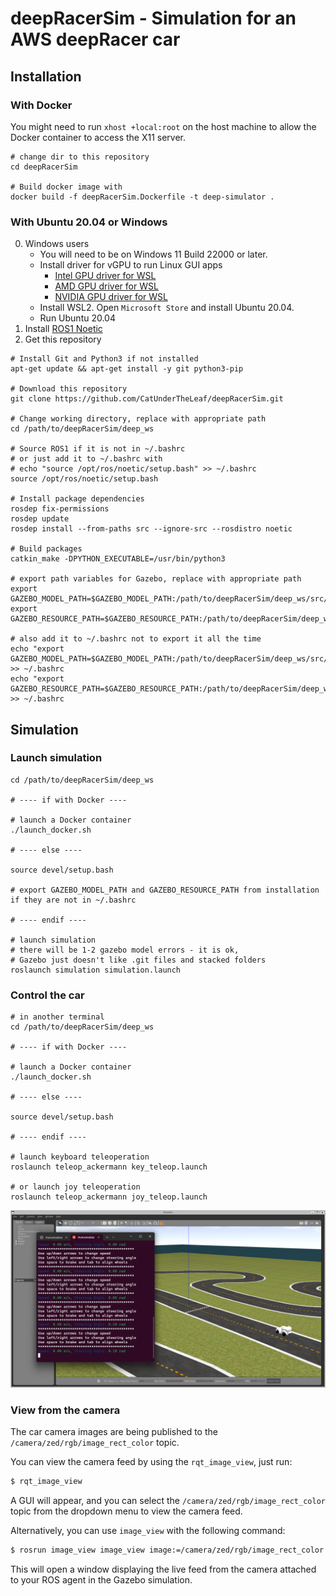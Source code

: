 # deepRacerSim - Simulation for an AWS deepRacer car

## Installation

### With Docker

You might need to run ```xhost +local:root``` on the host machine to allow the Docker container to access the X11 server.

```
# change dir to this repository
cd deepRacerSim

# Build docker image with
docker build -f deepRacerSim.Dockerfile -t deep-simulator .
```

### With Ubuntu 20.04 or Windows

0. Windows users
   - You will need to be on Windows 11 Build 22000 or later.
   - Install driver for vGPU to run Linux GUI apps
      * [Intel GPU driver for WSL](https://www.intel.com/content/www/us/en/download/19344/intel-graphics-windows-10-windows-11-dch-drivers.html)
      * [AMD GPU driver for WSL](https://www.amd.com/en/support/kb/release-notes/rn-rad-win-wsl-support)
      * [NVIDIA GPU driver for WSL](https://developer.nvidia.com/cuda/wsl)
   - Install WSL2. Open `Microsoft Store` and install Ubuntu 20.04.
   - Run Ubuntu 20.04
1. Install [ROS1 Noetic](http://wiki.ros.org/noetic/Installation)
2. Get this repository

```
# Install Git and Python3 if not installed
apt-get update && apt-get install -y git python3-pip

# Download this repository
git clone https://github.com/CatUnderTheLeaf/deepRacerSim.git

# Change working directory, replace with appropriate path
cd /path/to/deepRacerSim/deep_ws

# Source ROS1 if it is not in ~/.bashrc
# or just add it to ~/.bashrc with
# echo "source /opt/ros/noetic/setup.bash" >> ~/.bashrc
source /opt/ros/noetic/setup.bash

# Install package dependencies
rosdep fix-permissions
rosdep update
rosdep install --from-paths src --ignore-src --rosdistro noetic

# Build packages
catkin_make -DPYTHON_EXECUTABLE=/usr/bin/python3

# export path variables for Gazebo, replace with appropriate path
export GAZEBO_MODEL_PATH=$GAZEBO_MODEL_PATH:/path/to/deepRacerSim/deep_ws/src/simulation/tracks/
export GAZEBO_RESOURCE_PATH=$GAZEBO_RESOURCE_PATH:/path/to/deepRacerSim/deep_ws/src/simulation/

# also add it to ~/.bashrc not to export it all the time
echo "export GAZEBO_MODEL_PATH=$GAZEBO_MODEL_PATH:/path/to/deepRacerSim/deep_ws/src/simulation/tracks/" >> ~/.bashrc
echo "export GAZEBO_RESOURCE_PATH=$GAZEBO_RESOURCE_PATH:/path/to/deepRacerSim/deep_ws/src/simulation/" >> ~/.bashrc
```

## Simulation

### Launch simulation
   ```
   cd /path/to/deepRacerSim/deep_ws

   # ---- if with Docker ----

   # launch a Docker container
   ./launch_docker.sh 

   # ---- else ----

   source devel/setup.bash

   # export GAZEBO_MODEL_PATH and GAZEBO_RESOURCE_PATH from installation if they are not in ~/.bashrc

   # ---- endif ----

   # launch simulation
   # there will be 1-2 gazebo model errors - it is ok,
   # Gazebo just doesn't like .git files and stacked folders
   roslaunch simulation simulation.launch
   ```
### Control the car
   ```
   # in another terminal
   cd /path/to/deepRacerSim/deep_ws

   # ---- if with Docker ----

   # launch a Docker container
   ./launch_docker.sh 

   # ---- else ----

   source devel/setup.bash

   # ---- endif ----

   # launch keyboard teleoperation
   roslaunch teleop_ackermann key_teleop.launch

   # or launch joy teleoperation
   roslaunch teleop_ackermann joy_teleop.launch
   ```
![simulation](images/Screenshot.png)

### View from the camera 

The car camera images are being published to the `/camera/zed/rgb/image_rect_color` topic. 

You can view the camera feed by using the `rqt_image_view`, just run:

``` bash
$ rqt_image_view
```

A GUI will appear, and you can select the `/camera/zed/rgb/image_rect_color` topic from the dropdown menu to view the camera feed.

Alternatively, you can use `image_view` with the following command:

``` bash
$ rosrun image_view image_view image:=/camera/zed/rgb/image_rect_color
```
This will open a window displaying the live feed from the camera attached to your ROS agent in the Gazebo simulation.
